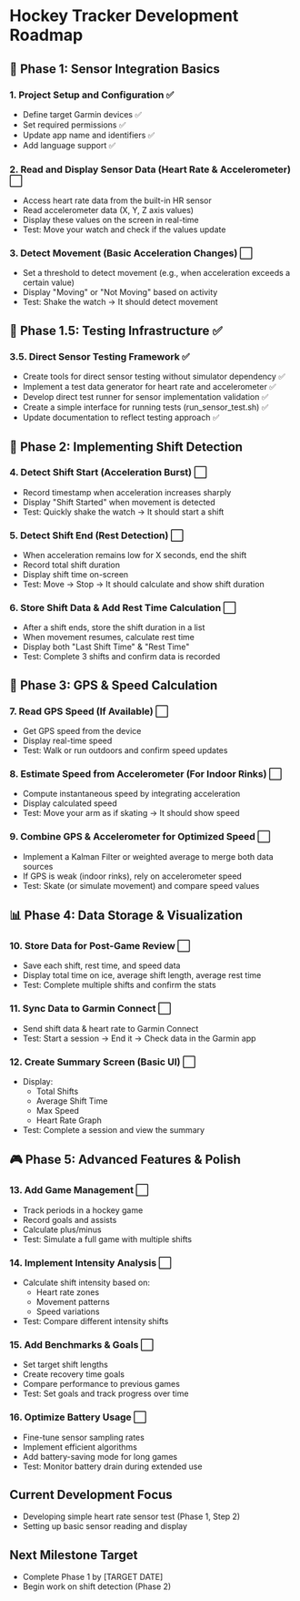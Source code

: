 # Hockey Tracker Development Roadmap

## 📱 Phase 1: Sensor Integration Basics

### 1. Project Setup and Configuration ✅
- Define target Garmin devices ✅
- Set required permissions ✅
- Update app name and identifiers ✅
- Add language support ✅

### 2. Read and Display Sensor Data (Heart Rate & Accelerometer) ⬜
- Access heart rate data from the built-in HR sensor
- Read accelerometer data (X, Y, Z axis values)
- Display these values on the screen in real-time
- Test: Move your watch and check if the values update

### 3. Detect Movement (Basic Acceleration Changes) ⬜
- Set a threshold to detect movement (e.g., when acceleration exceeds a certain value)
- Display "Moving" or "Not Moving" based on activity
- Test: Shake the watch → It should detect movement

## 🧪 Phase 1.5: Testing Infrastructure ✅

### 3.5. Direct Sensor Testing Framework ✅
- Create tools for direct sensor testing without simulator dependency ✅
- Implement a test data generator for heart rate and accelerometer ✅
- Develop direct test runner for sensor implementation validation ✅
- Create a simple interface for running tests (run_sensor_test.sh) ✅
- Update documentation to reflect testing approach ✅

## 🏒 Phase 2: Implementing Shift Detection

### 4. Detect Shift Start (Acceleration Burst) ⬜
- Record timestamp when acceleration increases sharply
- Display "Shift Started" when movement is detected
- Test: Quickly shake the watch → It should start a shift

### 5. Detect Shift End (Rest Detection) ⬜
- When acceleration remains low for X seconds, end the shift
- Record total shift duration
- Display shift time on-screen
- Test: Move → Stop → It should calculate and show shift duration

### 6. Store Shift Data & Add Rest Time Calculation ⬜
- After a shift ends, store the shift duration in a list
- When movement resumes, calculate rest time
- Display both "Last Shift Time" & "Rest Time"
- Test: Complete 3 shifts and confirm data is recorded

## 📡 Phase 3: GPS & Speed Calculation

### 7. Read GPS Speed (If Available) ⬜
- Get GPS speed from the device
- Display real-time speed
- Test: Walk or run outdoors and confirm speed updates

### 8. Estimate Speed from Accelerometer (For Indoor Rinks) ⬜
- Compute instantaneous speed by integrating acceleration
- Display calculated speed
- Test: Move your arm as if skating → It should show speed

### 9. Combine GPS & Accelerometer for Optimized Speed ⬜
- Implement a Kalman Filter or weighted average to merge both data sources
- If GPS is weak (indoor rinks), rely on accelerometer speed
- Test: Skate (or simulate movement) and compare speed values

## 📊 Phase 4: Data Storage & Visualization

### 10. Store Data for Post-Game Review ⬜
- Save each shift, rest time, and speed data
- Display total time on ice, average shift length, average rest time
- Test: Complete multiple shifts and confirm the stats

### 11. Sync Data to Garmin Connect ⬜
- Send shift data & heart rate to Garmin Connect
- Test: Start a session → End it → Check data in the Garmin app

### 12. Create Summary Screen (Basic UI) ⬜
- Display:
  - Total Shifts
  - Average Shift Time
  - Max Speed
  - Heart Rate Graph
- Test: Complete a session and view the summary

## 🎮 Phase 5: Advanced Features & Polish

### 13. Add Game Management ⬜
- Track periods in a hockey game
- Record goals and assists
- Calculate plus/minus
- Test: Simulate a full game with multiple shifts

### 14. Implement Intensity Analysis ⬜
- Calculate shift intensity based on:
  - Heart rate zones
  - Movement patterns
  - Speed variations
- Test: Compare different intensity shifts

### 15. Add Benchmarks & Goals ⬜
- Set target shift lengths
- Create recovery time goals
- Compare performance to previous games
- Test: Set goals and track progress over time

### 16. Optimize Battery Usage ⬜
- Fine-tune sensor sampling rates
- Implement efficient algorithms
- Add battery-saving mode for long games
- Test: Monitor battery drain during extended use

## Current Development Focus
- Developing simple heart rate sensor test (Phase 1, Step 2)
- Setting up basic sensor reading and display

## Next Milestone Target
- Complete Phase 1 by [TARGET DATE]
- Begin work on shift detection (Phase 2) 
